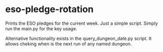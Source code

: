 # eso-pledge-rotation
Prints the ESO pledges for the current week. Just a simple script. Simply run the main.py for the key usage.

Alternative functionality exists in the query_dungeon_date.py script. It allows cheking when is the next run of any named dungeon.

